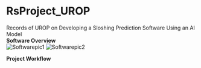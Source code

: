 # RsProject_UROP
Records of UROP on Developing a Sloshing Prediction Software Using an AI Model <br/>
**Software Overview** <br/>
![Softwarepic1](https://github.com/growingpenguin/RsProject_UROP/assets/110277903/f8df56dd-9d0f-4dac-9033-3856318dd85b)
![Softwarepic2](https://github.com/growingpenguin/RsProject_UROP/assets/110277903/e21fafb9-054e-43fa-b212-2b0765f03316) <br/>

**Project Workflow** <br/>
